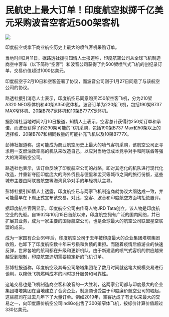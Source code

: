 # 民航史上最大订单！印度航空拟掷千亿美元采购波音空客近500架客机

![](https://inews.gtimg.com/newsapp_bt/0/15658369609/1000)

印度航空或拿下商业航空历史上最大的喷气客机采购订单。

当地时间2月11日，据路透社援引知情人士报道称，印度航空公司从全球飞机制造商空中客车（以下简称“空客”）和波音公司获得了约500架喷气式飞机的创纪录订单，交易价值超过1000亿美元。

印度航空于2月10日和空客签署了协议，而波音公司则于1月27日同意了与该航空公司的协议。

路透社援引消息人士表示，印度航空已同意购买250架空客飞机，分为210架A320
NEO窄体机和40架A350宽体机。波音订单为220架飞机，包括190架B737 MAX窄体机、20架B787宽体机和10架B777X宽体机。

据彭博社当地时间2月10日报道，知情人士表示，空客总计获得约250架订单和承诺，而波音获得了约290架可能的飞机采购，包括190架B737
Max和50架以上的选择权、20架B787和相同数量的可能补充飞机以及10架B777X。

彭博社报道称，这可能成为商业航空历史上最大的喷气客机采购，该航空公司正寻求用一支燃油效率高的机队来改造自己，以应对当地低成本竞争对手和阿联酋等强大的海湾航空公司。

路透社也表示，该订单反映了印度航空公司的战略，即对其老化的机队进行现代化改造，并重新夺回印度庞大的海外侨民与德里和孟买等城市之间的旅行份额，这些城市主要由阿联酋航空等海湾竞争对手的年轻机队主导。

彭博社援引知情人士透露，印度航空已与两家飞机制造商就协议大纲达成一致，并可能最早在下周正式宣布该交易。对此，空客、波音和印度航空方面均拒绝置评。

据印度航空官网显示，印度航空公司由传奇人物JRD
Tata创立，该人物是印度航空业的先驱。自1932年10月15日首航以来，印度航空拥有广泛的国内网络，并已扩展其业务，成为一家主要的国际航空公司，也是全球最大的航空公司联盟星空联盟的成员。

成为一家国有企业69年后，印度航空公司于去年被印度最大的企业集团塔塔集团收购，也卸下了印度航空数十年来亏损和负债的重担。而随着疫情后旅游业的快速反弹，世界各地的航司都在升级和更新机队。由于新建造的喷气式客机的供应越来越受到限制，印度航空迫切需要锁定新的飞机订单。

彭博社报道称，印度航空及其母公司塔塔集团花了数月时间就这笔大规模交易进行谈判，以降低飞机燃料成本的同时提升服务和可靠性。

这笔交易也是飞机制造商空客和波音的一大胜利，这两家公司都与印度最大的企业集团塔塔集团在当地建立了合资企业。制造商也受益于印度廉价航空公司的崛起，这些航司在过去几年下了大量订单。例如2019年，空客达成了有史以来最大的交易之一，向印度廉价航空公司IndiGo出售了300架窄体飞机，按标价计算价值超过330亿美元。

